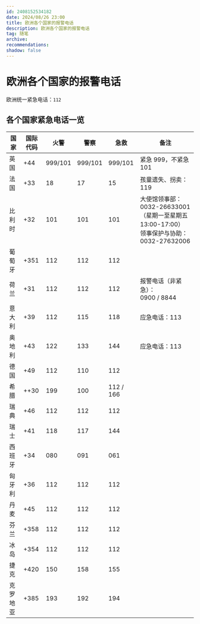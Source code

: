```yaml
---
id: 2408152534182
date: 2024/08/26 23:00
title: 欧洲各个国家的报警电话
description: 欧洲各个国家的报警电话
tag: 随笔
archive:
recommendations:
shadow: false
---
```


# 欧洲各个国家的报警电话

欧洲统一紧急电话：`112`

## 各个国家紧急电话一览

| 国家 | 国际代码 | 火警 | 警察 | 急救 | 备注 |
| --- | --- | --- | --- | --- | --- |
| 英国 | +44 | 999/101 | 999/101 | 999/101 | 紧急 999，不紧急 101 |
| 法国 | +33 | 18 | 17 | 15 | 孩童遗失、拐卖： 119 |
| 比利时 | +32 | 101 | 101 | 101 | 大使馆领事部：0032-26633001 （星期一至星期五 13:00-17:00）<br/>领事保护与协助：0032-27632006 |
| 葡萄牙 | +351 | 112 | 112 | 112 |  |
| 荷兰 | +31 | 112 | 112 | 112 | 报警电话（非紧急）：<br/>0900 / 8844 |
| 意大利 | +39 | 112 | 115 | 118 | 应急电话：113 |
| 奥地利 | +43 | 122 | 133 | 144 | 应急电话：113 |
| 德国 | +49 | 112 | 110 | 112 |  |
| 希腊 | ++30 | 199 | 100 | 112 / 166 |  |
| 瑞典 | +46 | 112 | 112 | 112 |  |
| 瑞士 | +41 | 118 | 117 | 144 |  |
| 西班牙 | +34 | 080 | 091 | 061 |  |
| 匈牙利 | +36 | 112 | 112 | 112 |  |
| 丹麦 | +45 | 112 | 112 | 112 |  |
| 芬兰 | +358 | 112 | 112 | 112 |  |
| 冰岛 | +354 | 112 | 112 | 112 |  |
| 捷克 | +420 | 150 | 158 | 155 |  |
| 克罗地亚 | +385 | 193 | 192 | 194 |  |
